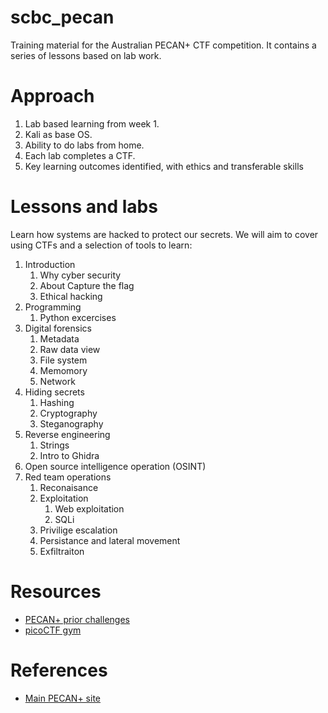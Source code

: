 # scbc_pecan
Training material for the Australian PECAN+ CTF competition. It contains a series of lessons based on lab work.

# Approach
1. Lab based learning from week 1.
1. Kali as base OS.
1. Ability to do labs from home.
1. Each lab completes a CTF.
1. Key learning outcomes identified, with ethics and transferable skills
   
# Lessons and labs
Learn how systems are hacked to protect our secrets. We will aim to cover using CTFs and a selection of tools to learn:

1. Introduction
      1. Why cyber security
      1. About Capture the flag
      1. Ethical hacking 
1. Programming
      1. Python excercises
1. Digital forensics
      1. Metadata
      1. Raw data view
      1. File system
      1. Memomory
      1. Network
1. Hiding secrets
      1. Hashing
      1. Cryptography
      1. Steganography
1. Reverse engineering
      1. Strings
      1. Intro to Ghidra
1. Open source intelligence operation (OSINT)
1. Red team operations
      1. Reconaisance
      1. Exploitation
            1. Web exploitation
            1. SQLi
      1. Privilige escalation
      1. Persistance and lateral movement
      1. Exfiltraiton

# Resources
* [PECAN+ prior challenges](https://pecanplus.ecusri.org/?page=challenges)
* [picoCTF gym](https://play.picoctf.org/practice)


# References
* [Main PECAN+ site](https://pecanplus.ecusri.org)
